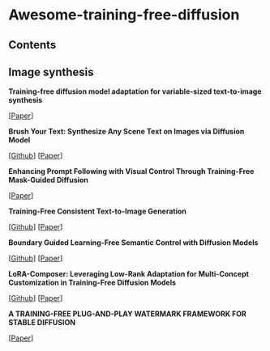 # Awesome-training-free-diffusion

## Contents

## Image synthesis

**Training-free diffusion model adaptation for variable-sized text-to-image synthesis**

[[Paper](https://proceedings.neurips.cc/paper_files/paper/2023/file/e0378e0c642b1d292fcb224e8d5a39b3-Paper-Conference.pdf)]

**Brush Your Text: Synthesize Any Scene Text on Images via Diffusion Model** 

[[Github](https://github.com/ecnuljzhang/brush-your-text)]
[[Paper](https://ojs.aaai.org/index.php/AAAI/article/view/28550/29069)]

**Enhancing Prompt Following with Visual Control Through Training-Free Mask-Guided Diffusion**

[[Paper](https://arxiv.org/pdf/2404.14768)]

**Training-Free Consistent Text-to-Image Generation**

[[Github](https://consistory-paper.github.io/)]
[[Paper](https://arxiv.org/abs/2402.03286)]

**Boundary Guided Learning-Free Semantic Control with Diffusion Models**

[[Github](https://l-yezhu.github.io/BoundaryDiffusion/)]
[[Paper](https://proceedings.neurips.cc/paper_files/paper/2023/file/f737da5ea0e122870fad209509f87d5b-Paper-Conference.pdf)]

**LoRA-Composer: Leveraging Low-Rank Adaptation for Multi-Concept Customization in Training-Free Diffusion Models** 

[[Github](https://github.com/Young98CN/LoRA_Composer)]
[[Paper](https://arxiv.org/pdf/2403.11627)]

**A TRAINING-FREE PLUG-AND-PLAY WATERMARK FRAMEWORK FOR STABLE DIFFUSION**

[[Paper](https://arxiv.org/pdf/2404.05607)]

